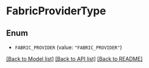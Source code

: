 # FabricProviderType

## Enum


* `FABRIC_PROVIDER` (value: `"FABRIC_PROVIDER"`)


[[Back to Model list]](../README.md#documentation-for-models) [[Back to API list]](../README.md#documentation-for-api-endpoints) [[Back to README]](../README.md)


